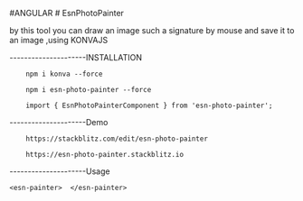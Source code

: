 #ANGULAR # EsnPhotoPainter

by this tool you can draw an image such a signature by mouse and save it to an image ,using KONVAJS

---------------------INSTALLATION

        npm i konva --force

        npm i esn-photo-painter --force

        import { EsnPhotoPainterComponent } from 'esn-photo-painter';

---------------------Demo

        https://stackblitz.com/edit/esn-photo-painter

  	    https://esn-photo-painter.stackblitz.io


---------------------Usage

    <esn-painter>  </esn-painter>




